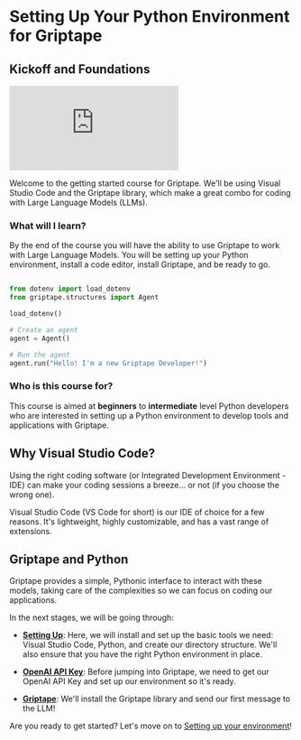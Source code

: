 
# Setting Up Your Python Environment for Griptape

## Kickoff and Foundations

<iframe src="https://www.youtube.com/embed/FoMx8mXKW5E" title="YouTube video player" frameborder="0" allow="accelerometer; autoplay; clipboard-write; encrypted-media; gyroscope; picture-in-picture; web-share" allowfullscreen></iframe>

Welcome to the getting started course for Griptape. We'll be using Visual Studio Code and the Griptape library, which make a great combo for coding with Large Language Models (LLMs). 

### What will I learn?

By the end of the course you will have the ability to use Griptape to work with Large Language Models. You will be setting up your Python environment, install a code editor, install Griptape, and be ready to go.

``` py title="griptape_developer.py"

from dotenv import load_dotenv
from griptape.structures import Agent

load_dotenv()

# Create an agent
agent = Agent()

# Run the agent
agent.run("Hello! I'm a new Griptape Developer!")
```

###  Who is this course for?
This course is aimed at **beginners** to **intermediate** level Python developers who are interested in setting up a Python environment to develop tools and applications with Griptape.

## Why Visual Studio Code?

Using the right coding software (or Integrated Development Environment - IDE) can make your coding sessions a breeze... or not (if you choose the wrong one).

Visual Studio Code (VS Code for short) is our IDE of choice for a few reasons. It's lightweight, highly customizable, and has a vast range of extensions. 

## Griptape and Python

Griptape provides a simple, Pythonic interface to interact with these models, taking care of the complexities so we can focus on coding our applications. 

In the next stages, we will be going through:

- **[Setting Up](01_setting_up_environment.md)**: Here, we will install and set up the basic tools we need: Visual Studio Code, Python, and create our directory structure. We'll also ensure that you have the right Python environment in place.

- **[OpenAI API Key](02_openai.md)**: Before jumping into Griptape, we need to get our OpenAI API Key and set up our environment so it's ready.

- **[Griptape](03_griptape.md)**: We'll install the Griptape library and send our first message to the LLM!

Are you ready to get started? Let's move on to [Setting up your environment](01_setting_up_environment.md)!